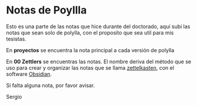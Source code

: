 # Notas de Poyllla

Esto es una parte de las notas que hice durante del doctorado, aquí subí las notas que sean solo de polylla, con el proposito que sea util para mis tesistas.

En **proyectos** se encuentra la nota principal a cada versión de polylla

En **00 Zettlers** se encuentras las notas. El nombre deriva del método que se uso para crear y organizar las notas que se llama [zettelkasten](https://zettelkasten.de/posts/overview/), con el software [Obsidian](https://obsidian.md/).

Si falta alguna nota, por favor avisar. 

Sergio